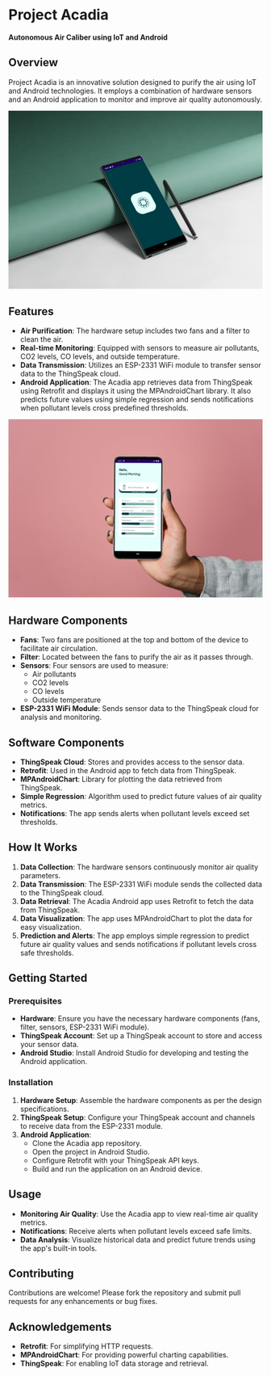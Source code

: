 # Project Acadia

**Autonomous Air Caliber using IoT and Android**

## Overview

Project Acadia is an innovative solution designed to purify the air using IoT and Android technologies. It employs a combination of hardware sensors and an Android application to monitor and improve air quality autonomously.

![Screenshot 1](/Screenshots/Splashscreen.png)

## Features

- **Air Purification**: The hardware setup includes two fans and a filter to clean the air.
- **Real-time Monitoring**: Equipped with sensors to measure air pollutants, CO2 levels, CO levels, and outside temperature.
- **Data Transmission**: Utilizes an ESP-2331 WiFi module to transfer sensor data to the ThingSpeak cloud.
- **Android Application**: The Acadia app retrieves data from ThingSpeak using Retrofit and displays it using the MPAndroidChart library. It also predicts future values using simple regression and sends notifications when pollutant levels cross predefined thresholds.

![Screenshot 1](/Screenshots/Home.png)

## Hardware Components

- **Fans**: Two fans are positioned at the top and bottom of the device to facilitate air circulation.
- **Filter**: Located between the fans to purify the air as it passes through.
- **Sensors**: Four sensors are used to measure:
  - Air pollutants
  - CO2 levels
  - CO levels
  - Outside temperature
- **ESP-2331 WiFi Module**: Sends sensor data to the ThingSpeak cloud for analysis and monitoring.

## Software Components

- **ThingSpeak Cloud**: Stores and provides access to the sensor data.
- **Retrofit**: Used in the Android app to fetch data from ThingSpeak.
- **MPAndroidChart**: Library for plotting the data retrieved from ThingSpeak.
- **Simple Regression**: Algorithm used to predict future values of air quality metrics.
- **Notifications**: The app sends alerts when pollutant levels exceed set thresholds.

## How It Works

1. **Data Collection**: The hardware sensors continuously monitor air quality parameters.
2. **Data Transmission**: The ESP-2331 WiFi module sends the collected data to the ThingSpeak cloud.
3. **Data Retrieval**: The Acadia Android app uses Retrofit to fetch the data from ThingSpeak.
4. **Data Visualization**: The app uses MPAndroidChart to plot the data for easy visualization.
5. **Prediction and Alerts**: The app employs simple regression to predict future air quality values and sends notifications if pollutant levels cross safe thresholds.

## Getting Started

### Prerequisites

- **Hardware**: Ensure you have the necessary hardware components (fans, filter, sensors, ESP-2331 WiFi module).
- **ThingSpeak Account**: Set up a ThingSpeak account to store and access your sensor data.
- **Android Studio**: Install Android Studio for developing and testing the Android application.

### Installation

1. **Hardware Setup**: Assemble the hardware components as per the design specifications.
2. **ThingSpeak Setup**: Configure your ThingSpeak account and channels to receive data from the ESP-2331 module.
3. **Android Application**:
   - Clone the Acadia app repository.
   - Open the project in Android Studio.
   - Configure Retrofit with your ThingSpeak API keys.
   - Build and run the application on an Android device.

## Usage

- **Monitoring Air Quality**: Use the Acadia app to view real-time air quality metrics.
- **Notifications**: Receive alerts when pollutant levels exceed safe limits.
- **Data Analysis**: Visualize historical data and predict future trends using the app's built-in tools.

## Contributing

Contributions are welcome! Please fork the repository and submit pull requests for any enhancements or bug fixes.


## Acknowledgements

- **Retrofit**: For simplifying HTTP requests.
- **MPAndroidChart**: For providing powerful charting capabilities.
- **ThingSpeak**: For enabling IoT data storage and retrieval.
